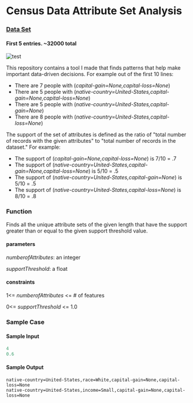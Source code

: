 # Census Data Attribute Set Analysis

### [Data Set](https://s3.amazonaws.com/istreet-questions-us-east-1/443605/census.csv)
#### First 5 entries. ~32000 total
![test](http://puu.sh/EeDZd/350b3ccd7d.png)

This repository contains a tool I made that finds patterns that help make important data-driven decisions. For example out of the first 10 lines:
* There are 7 people with (_capital-gain=None,capital-loss=None_)
* There are 5 people with (_native-country=United-States,capital-gain=None,capital-loss=None_)
* There are 5 people with (_native-country=United-States,capital-gain=None_)
* There are 8 people with (_native-country=United-States,capital-loss=None_)

The support of the set of attributes is defined as the ratio of "total number of records with the given attributes" to "total number of records in the dataset." For example:
* The support of (_capital-gain=None,capital-loss=None_) is 7/10 = .7
* The support of (_native-country=United-States,capital-gain=None,capital-loss=None_) is 5/10 = .5
* The support of (_native-country=United-States,capital-gain=None_) is 5/10 = .5
* The support of (_native-country=United-States,capital-loss=None_) is 8/10 = .8

### Function
Finds all the unique attribute sets of the given length that have the support greater than or equal to the given support threshold value.





  #### parameters
  _numberofAttributes_: an integer
  
  _supportThreshold_: a float
  
  #### constraints
  1<= _numberofAttributes_ <= # of features
  
  0<= _supportThreshold_ <= 1.0

### Sample Case

#### Sample Input

```python
4
0.6
```
#### Sample Output
```
native-country=United-States,race=White,capital-gain=None,capital-loss=None
native-country=United-States,income=Small,capital-gain=None,capital-loss=None
```



